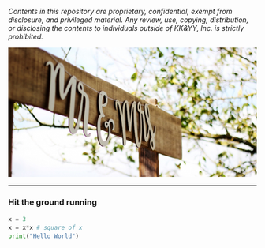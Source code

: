 _Contents in this repository are proprietary, confidential, exempt from disclosure, and privileged material. Any review, use, copying, distribution, or disclosing the contents to individuals outside of KK&YY, Inc. is strictly prohibited._

<div align="center">
  <img src="https://github.com/kaccie14/templates/blob/master/happiness.jpg?raw=true">
</div>

-----------------

### Hit the ground running
```python
x = 3
x = x*x # square of x
print("Hello World")
```